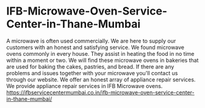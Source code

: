 # IFB-Microwave-Oven-Service-Center-in-Thane-Mumbai
 A microwave is often used commercially. We are here to supply our customers with an honest and satisfying service. We found microwave ovens commonly in every house. They assist in heating the food in no time within a moment or two. We will find these microwave ovens in bakeries that are used for baking the cakes, pastries, and bread. If there are any problems and issues together with your microwave you'll contact us through our website. We offer an honest array of appliance repair services. We provide appliance repair services in IFB Microwave ovens. https://ifbservicecentermumbai.co.in/ifb-microwave-oven-service-center-in-thane-mumbai/
